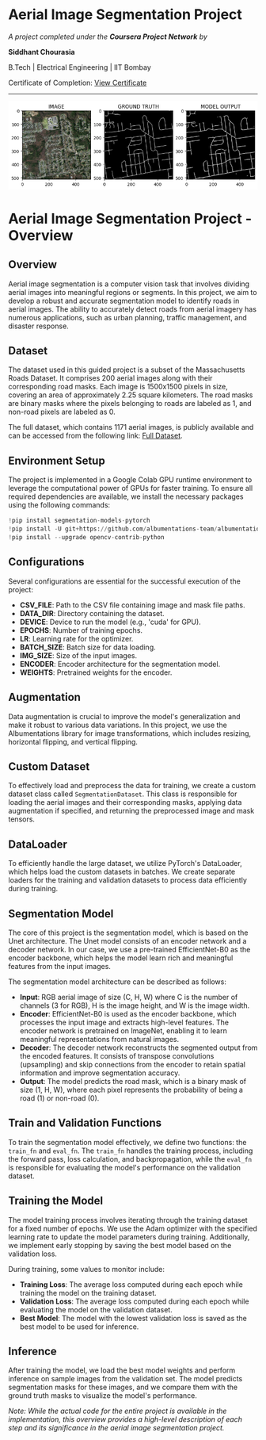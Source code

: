 # Aerial Image Segmentation Project

*A project completed under the **Coursera Project Network** by*

**Siddhant Chourasia**

B.Tech | Electrical Engineering | IIT Bombay

Certificate of Completion: [View Certificate](Coursera%20AT4Z2GMW5FEM.pdf)

---

<img alt="Results" src="result.png">


# Aerial Image Segmentation Project - Overview

## Overview

Aerial image segmentation is a computer vision task that involves dividing aerial images into meaningful regions or segments. In this project, we aim to develop a robust and accurate segmentation model to identify roads in aerial images. The ability to accurately detect roads from aerial imagery has numerous applications, such as urban planning, traffic management, and disaster response.

## Dataset

The dataset used in this guided project is a subset of the Massachusetts Roads Dataset. It comprises 200 aerial images along with their corresponding road masks. Each image is 1500x1500 pixels in size, covering an area of approximately 2.25 square kilometers. The road masks are binary masks where the pixels belonging to roads are labeled as 1, and non-road pixels are labeled as 0.

The full dataset, which contains 1171 aerial images, is publicly available and can be accessed from the following link: [Full Dataset](https://www.cs.toronto.edu/~vmnih/data/).

## Environment Setup

The project is implemented in a Google Colab GPU runtime environment to leverage the computational power of GPUs for faster training. To ensure all required dependencies are available, we install the necessary packages using the following commands:

```python
!pip install segmentation-models-pytorch
!pip install -U git+https://github.com/albumentations-team/albumentations
!pip install --upgrade opencv-contrib-python
```

## Configurations

Several configurations are essential for the successful execution of the project:

- **CSV_FILE**: Path to the CSV file containing image and mask file paths.
- **DATA_DIR**: Directory containing the dataset.
- **DEVICE**: Device to run the model (e.g., 'cuda' for GPU).
- **EPOCHS**: Number of training epochs.
- **LR**: Learning rate for the optimizer.
- **BATCH_SIZE**: Batch size for data loading.
- **IMG_SIZE**: Size of the input images.
- **ENCODER**: Encoder architecture for the segmentation model.
- **WEIGHTS**: Pretrained weights for the encoder.

## Augmentation

Data augmentation is crucial to improve the model's generalization and make it robust to various data variations. In this project, we use the Albumentations library for image transformations, which includes resizing, horizontal flipping, and vertical flipping.

## Custom Dataset

To effectively load and preprocess the data for training, we create a custom dataset class called `SegmentationDataset`. This class is responsible for loading the aerial images and their corresponding masks, applying data augmentation if specified, and returning the preprocessed image and mask tensors.

## DataLoader

To efficiently handle the large dataset, we utilize PyTorch's DataLoader, which helps load the custom datasets in batches. We create separate loaders for the training and validation datasets to process data efficiently during training.

## Segmentation Model

The core of this project is the segmentation model, which is based on the Unet architecture. The Unet model consists of an encoder network and a decoder network. In our case, we use a pre-trained EfficientNet-B0 as the encoder backbone, which helps the model learn rich and meaningful features from the input images.

The segmentation model architecture can be described as follows:

- **Input**: RGB aerial image of size (C, H, W) where C is the number of channels (3 for RGB), H is the image height, and W is the image width.
- **Encoder**: EfficientNet-B0 is used as the encoder backbone, which processes the input image and extracts high-level features. The encoder network is pretrained on ImageNet, enabling it to learn meaningful representations from natural images.
- **Decoder**: The decoder network reconstructs the segmented output from the encoded features. It consists of transpose convolutions (upsampling) and skip connections from the encoder to retain spatial information and improve segmentation accuracy.
- **Output**: The model predicts the road mask, which is a binary mask of size (1, H, W), where each pixel represents the probability of being a road (1) or non-road (0).

## Train and Validation Functions

To train the segmentation model effectively, we define two functions: the `train_fn` and `eval_fn`. The `train_fn` handles the training process, including the forward pass, loss calculation, and backpropagation, while the `eval_fn` is responsible for evaluating the model's performance on the validation dataset.

## Training the Model

The model training process involves iterating through the training dataset for a fixed number of epochs. We use the Adam optimizer with the specified learning rate to update the model parameters during training. Additionally, we implement early stopping by saving the best model based on the validation loss.

During training, some values to monitor include:

- **Training Loss**: The average loss computed during each epoch while training the model on the training dataset.
- **Validation Loss**: The average loss computed during each epoch while evaluating the model on the validation dataset.
- **Best Model**: The model with the lowest validation loss is saved as the best model to be used for inference.

## Inference

After training the model, we load the best model weights and perform inference on sample images from the validation set. The model predicts segmentation masks for these images, and we compare them with the ground truth masks to visualize the model's performance.

*Note: While the actual code for the entire project is available in the implementation, this overview provides a high-level description of each step and its significance in the aerial image segmentation project.*

